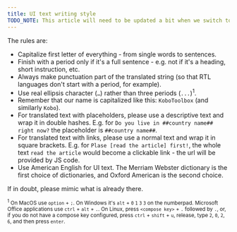 ```yaml
---
title: UI text writing style
TODO_NOTE: This article will need to be updated a bit when we switch to string identifiers in the UI code.
---
```


The rules are:

- Capitalize first letter of everything - from single words to sentences.
- Finish with a period only if it's a full sentence - e.g. not if it's a heading, short instruction, etc.
- Always make punctuation part of the translated string (so that RTL languages don't start with a period, for example).
- Use real ellipsis character (<code>…</code>) rather than three periods (<code>...</code>)<sup>1</sup>.
- Remember that our name is capitalized like this: `KoboToolbox` (and similarly `Kobo`).
- For translated text with placeholders, please use a descriptive text and wrap it in double hashes. E.g. for `Do you live in ##country name## right now?` the placeholder is `##country name##`.
- For translated text with links, please use a normal text and wrap it in square brackets. E.g. for `Plase [read the article] first!`, the whole text `read the article` would become a clickable link - the url will be provided by JS code.
- Use American English for UI text. The Merriam Webster dictionary is the first choice of dictionaries, and Oxford American is the second choice.

If in doubt, please mimic what is already there.

<small><sup>1</sup> On MacOS use `option` + `;`. On Windows it's `alt` + `0` `1` `3` `3` on the numberpad. Microsoft Office applications use `ctrl` + `alt` + `.`. On Linux, press `<compose key>` + `.` followed by `.`, or, if you do not have a compose key configured, press `ctrl` + `shift` + `u`, release, type `2`, `0`, `2`, `6`, and then press `enter`.</small>
